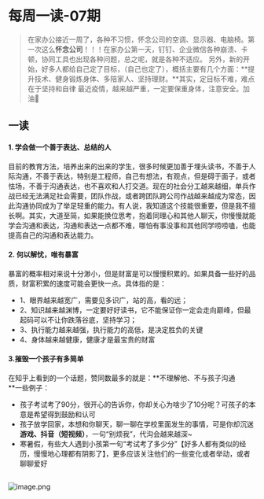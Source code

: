 # 每周一读-07期

> 在家办公接近一周了，各种不习惯，怀念公司的空调、显示器、电脑椅。第一次这么**怀念公司**！！！在家办公第一天，钉钉、企业微信各种崩溃、卡顿，协同工具也出现各种问题，总之呢，就是各种不适应。
> 另外，新的开始，好多人都给自己定了目标，（自己也定了），概括主要有几个方面：**提升技术、健身锻炼身体、多陪家人、坚持理财。**其实，定目标不难，难点在于坚持和自律
> 最近疫情，越来越严重，一定要保重身体，注意安全。加油💪

<a name="IHPLB"></a>
## 一读
<a name="vZTz1"></a>
#### 1. 学会做一个善于表达、总结的人
目前的教育方法，培养出来的出来的学生，很多时候更加善于埋头读书，不善于人际沟通，不善于表达，特别是工程师，自己有想法，有观点，但是碍于面子，或者怯场，不善于沟通表达，也不喜欢和人打交道。现在的社会分工越来越细，单兵作战已经无法满足社会需要，团队作战，或者跨团队跨公司作战越来越成为常态，因此沟通协同成为了举足轻重的能力。有人说，我知道这个技能很重要，但是我不擅长啊。其实，大道至简，如果能换位思考，抱着同理心和其他人聊天，你慢慢就能学会沟通和表达，沟通和表达一点都不难，哪怕有事没事和其他同学唠唠嗑，也能提高自己的沟通和表达能力。
<a name="4gAua"></a>
#### 2. 何以解忧，唯有暴富
暴富的概率相对来说十分渺小，但是财富是可以慢慢积累的。如果具备一些好的品质，财富积累的速度可能会更快一点。具体指的是：

- 1、眼界越来越宽广，需要见多识广，站的高，看的远；
- 2、知识越来越渊博，一定要好好读书，它不能保证你一定会走向巅峰，但最起码可以不让你跌落谷底，坚持学习；
- 3、执行能力越来越强，执行能力的高低，是决定胜负的关键 
- 4、身体越来越健康，健康才是最宝贵的财富
<a name="myna6"></a>
#### 3.摧毁一个孩子有多简单
在知乎上看到的一个话题，赞同数最多的就是：**不理解他、不与孩子沟通<br />**一些例子：

- 孩子考试考了90分，很开心的告诉你，你却关心为啥少了10分呢？可孩子的本意是希望得到鼓励和认可
- 孩子放学回家，本想和你聊天，聊一聊在学校里面发生的事情，可是你却沉迷**游戏、抖音（短视频）**，一句“别烦我”，代沟会越来越深~
- 寒暑假，有些大人遇到小孩第一句“考试考了多少分”【好多人都有类似的经历，慢慢地心理都有阴影了】，更多应该关注他们的一些变化或者举动，或者聊聊爱好
<a name="n8ydK"></a>
## 
![image.png](https://cdn.nlark.com/yuque/0/2019/png/313624/1576734542759-0c57d4b9-fddb-4b46-b73c-49b5b8b4bb5f.png#align=left&display=inline&height=275&name=image.png&originHeight=275&originWidth=406&size=78996&status=done&style=none&width=406)
